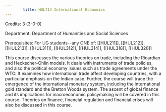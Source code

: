 ```yaml
---
        title: HUL714 International Economics
---
```

Credits: 3 (3-0-0)

Department: Department of Humanities and Social Sciences

Prerequisites: For UG students--any ONE of: [[HUL211]], [[HUL212]], [[HUL213]], [[HUL311]], [[HUL312]], [[HUL314]], [[HUL318]], [[HUL320]]

This course discusses the various theories on trade, including the Ricardian and Heckscher-Ohlin models. It deals with instruments of trade policies, and also the political economy issues such as trade agreements under the WTO. It examines how international trade affect developing countries, with a particular emphasis on the Indian case. Further, the course will trace the emergence of the international monetary system, including the international gold standard and the Bretton Woods system. The ascent of global finance and its implications for macroeconomic policymaking will be covered in this course. Theories on finance, financial regulation and financial crises will also be discussed in this course.